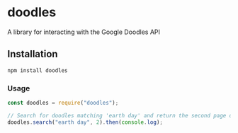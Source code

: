 # doodles
A library for interacting with the Google Doodles API

## Installation
```npm install doodles```

### Usage
```js
const doodles = require("doodles");

// Search for doodles matching 'earth day' and return the second page of results, if the 'page' param is not included, it defaults to page one.
doodles.search("earth day", 2).then(console.log);
```
